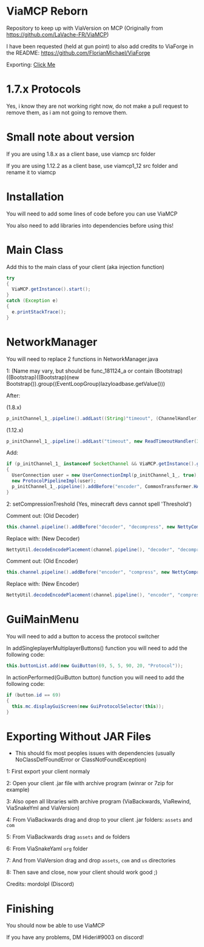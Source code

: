 # ViaMCP Reborn
Repository to keep up with ViaVersion on MCP (Originally from https://github.com/LaVache-FR/ViaMCP)

I have been requested (held at gun point) to also add credits to ViaForge in the README: https://github.com/FlorianMichael/ViaForge

Exporting: [Click Me](https://github.com/Foreheadchann/ViaMCP-Reborn#exporting-without-jar-files)

# 1.7.x Protocols
Yes, i know they are not working right now, do not make a pull request to remove them, as i am not going to remove them.

# Small note about version
If you are using 1.8.x as a client base, use viamcp src folder

If you are using 1.12.2 as a client base, use viamcp1_12 src folder and rename it to viamcp

# Installation
You will need to add some lines of code before you can use ViaMCP

You also need to add libraries into dependencies before using this!

# Main Class
Add this to the main class of your client (aka injection function)

```java
try
{
  ViaMCP.getInstance().start();
}
catch (Exception e)
{
  e.printStackTrace();
}
```

# NetworkManager
You will need to replace 2 functions in NetworkManager.java

1: (Name may vary, but should be func_181124_a or contain (Bootstrap)((Bootstrap)((Bootstrap)(new Bootstrap()).group((EventLoopGroup)lazyloadbase.getValue()))

After:

(1.8.x)

```java
p_initChannel_1_.pipeline().addLast((String)"timeout", (ChannelHandler)(new ReadTimeoutHandler(30))).addLast((String)"splitter", (ChannelHandler)(new MessageDeserializer2())).addLast((String)"decoder", (ChannelHandler)(new MessageDeserializer(EnumPacketDirection.CLIENTBOUND))).addLast((String)"prepender", (ChannelHandler)(new MessageSerializer2())).addLast((String)"encoder", (ChannelHandler)(new MessageSerializer(EnumPacketDirection.SERVERBOUND))).addLast((String)"packet_handler", (ChannelHandler)networkmanager);
```

(1.12.x)

```java
p_initChannel_1_.pipeline().addLast("timeout", new ReadTimeoutHandler(30)).addLast("splitter", new NettyVarint21FrameDecoder()).addLast("decoder", new NettyPacketDecoder(EnumPacketDirection.CLIENTBOUND)).addLast("prepender", new NettyVarint21FrameEncoder()).addLast("encoder", new NettyPacketEncoder(EnumPacketDirection.SERVERBOUND)).addLast("packet_handler", networkmanager);
```

Add: 

```java
if (p_initChannel_1_ instanceof SocketChannel && ViaMCP.getInstance().getVersion() != ViaMCP.PROTOCOL_VERSION)
{
  UserConnection user = new UserConnectionImpl(p_initChannel_1_, true);
  new ProtocolPipelineImpl(user);
  p_initChannel_1_.pipeline().addBefore("encoder", CommonTransformer.HANDLER_ENCODER_NAME, new VREncodeHandler(user)).addBefore("decoder", CommonTransformer.HANDLER_DECODER_NAME, new VRDecodeHandler(user));
}
```

2: setCompressionTreshold (Yes, minecraft devs cannot spell 'Threshold') 

Comment out: (Old Decoder)

```java
this.channel.pipeline().addBefore("decoder", "decompress", new NettyCompressionDecoder(treshold));
```

Replace with: (New Decoder)

```java
NettyUtil.decodeEncodePlacement(channel.pipeline(), "decoder", "decompress", new NettyCompressionDecoder(treshold));
```

Comment out: (Old Encoder)

```java
this.channel.pipeline().addBefore("encoder", "compress", new NettyCompressionEncoder(treshold))
```

Replace with: (New Encoder)

```java
NettyUtil.decodeEncodePlacement(channel.pipeline(), "encoder", "compress", new NettyCompressionEncoder(treshold));
```

# GuiMainMenu
You will need to add a button to access the protocol switcher

In addSingleplayerMultiplayerButtons() function you will need to add the following code:

```java
this.buttonList.add(new GuiButton(69, 5, 5, 90, 20, "Protocol"));
```

In actionPerformed(GuiButton button) function you will need to add the following code:

```java
if (button.id == 69)
{
  this.mc.displayGuiScreen(new GuiProtocolSelector(this));
}
```

# Exporting Without JAR Files

- This should fix most peoples issues with dependencies (usually NoClassDefFoundError or ClassNotFoundException)

1: First export your client normaly

2: Open your client .jar file with archive program (winrar or 7zip for example)

3: Also open all libraries with archive program (ViaBackwards, ViaRewind, ViaSnakeYml and ViaVersion)

4: From ViaBackwards drag and drop to your client .jar folders: ``assets`` and ``com``

5: From ViaBackwards drag ``assets`` and ``de`` folders

6: From ViaSnakeYaml ``org`` folder

7: And from ViaVersion drag and drop ``assets``, ``com`` and ``us`` directories

8: Then save and close, now your client should work good ;)

Credits: mordolpl (Discord)

# Finishing
You should now be able to use ViaMCP

If you have any problems, DM Hideri#9003 on discord!
